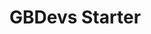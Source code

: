# GBDevs Starter
<!-- TODO: agregar documentación al readme, que hable del proyecto y una o dos fotos de grupo -->